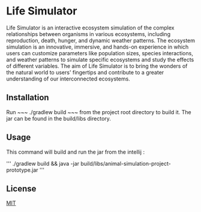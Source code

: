 # Life Simulator

Life Simulator is an interactive ecosystem simulation of the complex relationships between organisms in various ecosystems, including reproduction, death, hunger, and dynamic weather patterns. The ecosystem simulation is an innovative, immersive, and hands-on experience in which users can customize parameters like population sizes, species interactions, and weather patterns to simulate specific ecosystems and study the effects of different variables. The aim of Life Simulator is to bring the wonders of the natural world to users' fingertips and contribute to a greater understanding of our interconnected ecosystems.

## Installation

Run ~~~ ./gradlew build ~~~ from the project root directory to build it. The jar can be found in the build/libs directory.

## Usage


This command will build and run the jar from the intellij :

''' 
./gradlew build && java -jar build/libs/animal-simulation-project-prototype.jar
'''

## License

[MIT](https://choosealicense.com/licenses/mit/)
